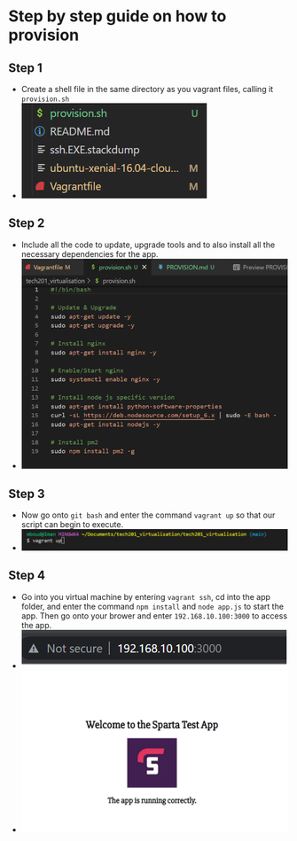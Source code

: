 # Step by step guide on how to provision

## Step 1 
- Create a shell file in the same directory as you vagrant files, calling it `provision.sh`
- ![](./Images/provision_shell_file.png)

## Step 2
- Include all the code to update, upgrade tools and to also install all the necessary dependencies for the app.
- ![](./Images/provision_script.png)

## Step 3
- Now go onto `git bash` and enter the command `vagrant up` so that our script can begin to execute.
- ![](./Images/vagrant_up.png)

## Step 4
- Go into you virtual machine by entering `vagrant ssh`, cd into the app folder, and enter the command `npm install` and `node app.js` to start the app. Then go onto your brower and enter `192.168.10.100:3000` to access the app.
- ![](./Images/ip_port.png)
- ![](./Images/working_app.png)
